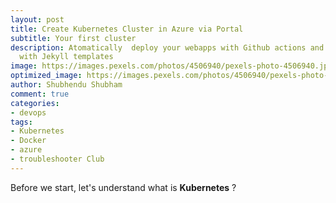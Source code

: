 ```yaml
---
layout: post
title: Create Kubernetes Cluster in Azure via Portal
subtitle: Your first cluster
description: Atomatically  deploy your webapps with Github actions and firebase hosting
  with Jekyll templates
image: https://images.pexels.com/photos/4506940/pexels-photo-4506940.jpeg?auto=compress&cs=tinysrgb&w=1260&h=750&dpr=1
optimized_image: https://images.pexels.com/photos/4506940/pexels-photo-4506940.jpeg?auto=compress&cs=tinysrgb&w=1260&h=750&dpr=1
author: Shubhendu Shubham
comment: true
categories:
- devops
tags:
- Kubernetes
- Docker
- azure
- troubleshooter Club
---
```


Before we start, let's understand what is **Kubernetes** ?